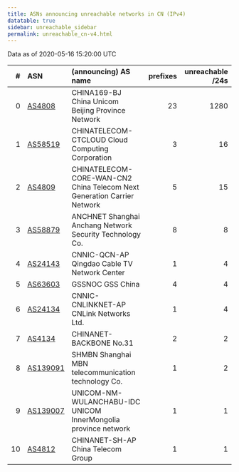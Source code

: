 ```yaml
---
title: ASNs announcing unreachable networks in CN (IPv4)
datatable: true
sidebar: unreachable_sidebar
permalink: unreachable_cn-v4.html
---
```


Data as of 2020-05-16 15:20:00 UTC


<div class="datatable-begin"></div>

|   # | ASN                                      | (announcing) AS name                                                    |   prefixes |   unreachable /24s |
|----:|:-----------------------------------------|:------------------------------------------------------------------------|-----------:|-------------------:|
|   0 | [AS4808](unreachable_AS4808-v4.html)     | CHINA169-BJ China Unicom Beijing Province Network                       |         23 |               1280 |
|   1 | [AS58519](unreachable_AS58519-v4.html)   | CHINATELECOM-CTCLOUD Cloud Computing Corporation                        |          3 |                 16 |
|   2 | [AS4809](unreachable_AS4809-v4.html)     | CHINATELECOM-CORE-WAN-CN2 China Telecom Next Generation Carrier Network |          5 |                 15 |
|   3 | [AS58879](unreachable_AS58879-v4.html)   | ANCHNET Shanghai Anchang Network Security Technology Co.                |          8 |                  8 |
|   4 | [AS24143](unreachable_AS24143-v4.html)   | CNNIC-QCN-AP Qingdao Cable TV Network Center                            |          1 |                  4 |
|   5 | [AS63603](unreachable_AS63603-v4.html)   | GSSNOC GSS China                                                        |          4 |                  4 |
|   6 | [AS24134](unreachable_AS24134-v4.html)   | CNNIC-CNLINKNET-AP CNLink Networks Ltd.                                 |          1 |                  4 |
|   7 | [AS4134](unreachable_AS4134-v4.html)     | CHINANET-BACKBONE No.31                                                 |          2 |                  2 |
|   8 | [AS139091](unreachable_AS139091-v4.html) | SHMBN Shanghai MBN telecommunication technology Co.                     |          1 |                  2 |
|   9 | [AS139007](unreachable_AS139007-v4.html) | UNICOM-NM-WULANCHABU-IDC UNICOM InnerMongolia province network          |          1 |                  1 |
|  10 | [AS4812](unreachable_AS4812-v4.html)     | CHINANET-SH-AP China Telecom Group                                      |          1 |                  1 |

<div class="datatable-end"></div>